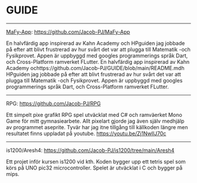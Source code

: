 # GUIDE
---------------------------------------------------------------------------------------------------
[MaFy-App]([url](https://github.com/Jacob-PJ/MaFy-App)): https://github.com/Jacob-PJ/MaFy-App

En halvfärdig app inspirerad av Kahn Academy och HPguiden jag jobbade på efter att blivt 
frustrerad av hur svårt det var att plugga till Matematik -och Fysikprovet. 
Appen är uppbyggd med googles programmerings språk Dart, och Cross-Platform ramverket FLutter. 
En halvfärdig app inspirerad av Kahn Academy ochttps://github.com/Jacob-PJ/GUIDE/blob/main/README.mdh HPguiden jag jobbade på efter att blivt frustrerad 
av hur svårt det var att plugga till Matematik -och Fysikprovet. Appen är uppbyggd med googles 
programmerings språk Dart, och Cross-Platform ramverket FLutter.

---------------------------------------------------------------------------------------------------
RPG: https://github.com/Jacob-PJ/RPG
 
Ett simpelt pixe grafikt RPG spel utväcklat med C# och ramväerket Mono Game för mitt gymnasiearbete.
Allt pixelart gjorde jag även själv medhjälp av programmet aseprite. Tyvär har jag itne tillgång till 
källkoden längre men resultatet finns uppladat på youtube. 
https://youtu.be/Zj1NwIlJ70c

---------------------------------------------------------------------------------------------------
is1200/Aresh4: https://github.com/Jacob-PJ/is1200/tree/main/Aresh4

Ett projet inför kursen is1200 vid kth. Koden bygger upp ett tetris spel som körs på UNO pic32 
microcontroller. Spelet är utväcklat i C och bygger på mips.
